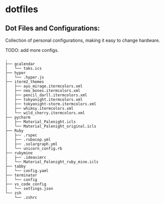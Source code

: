 # dotfiles

## Dot Files and Configurations:

Collection of personal configurations, making it easy to change hardware.

TODO: add more configs.

```shell
.
├── gcalendar
│   └── taks.ics
├── hyper
│   └── .hyper.js
├── iterm2_themes
│   ├── ayu_mirage.itermcolors.xml
│   ├── neo_bones.itermcolors.xml
│   ├── pencil_darll.itermcolors.xml
│   ├── tokyonight.itermcolors.xml
│   ├── tokyonight-storm.itermcolors.xml
│   ├── whimsy.itermcolors.xml
│   └── wild_cherry.itermcolors.xml
├── pycharm
│   ├── Material_Palenight.icls
│   └── Material_Palenight_original.icls
├── Ruby
│   ├── .rspec
│   ├── .rubocop.yml
│   ├── .solargraph.yml
│   └── unicorn_config.rb
├── rubymine
│   ├── .ideavimrc
│   └── Material_Palenight_ruby_mine.icls
├── tabby
│   └── config.yaml
├── terminator
│   └── config
├── vs_code_config
│   └── settings.json
└── zsh
    └── .zshrc

```
